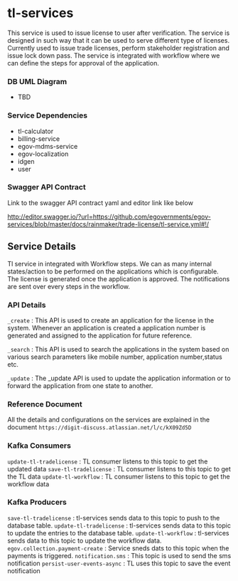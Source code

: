 # tl-services

This service is used to issue license to user after verification. The service is designed in such way that it can be used to serve different type of licenses. 
Currently used to issue trade licenses, perform stakeholder registration and issue lock down pass.  The service is integrated with workflow where we can define 
the steps for approval of the application.

### DB UML Diagram

- TBD

### Service Dependencies

- tl-calculator
- billing-service
- egov-mdms-service
- egov-localization
- idgen
- user

### Swagger API Contract

Link to the swagger API contract yaml and editor link like below

http://editor.swagger.io/?url=https://github.com/egovernments/egov-services/blob/master/docs/rainmaker/trade-license/tl-service.yml#!/


## Service Details

Tl service in integrated with Workflow steps. We can as many internal states/action to be performed on the applications which is configurable.
The license is generated once the application is approved. The notifications are sent over every steps in the workflow.

### API Details

`_create` : This API is used to create an application for the license in the system. Whenever an application is created a application number is generated and assigned to the application for future reference.

`_search` : This API is used to search the applications in the system based on various search parameters like mobile number, application number,status etc.

`_update` : The _update API is used to update the application information or to forward the application from one state to another.


### Reference Document

All the details and configurations on the services are explained in the document `https://digit-discuss.atlassian.net/l/c/kX09Zd5D`

### Kafka Consumers

`update-tl-tradelicense` : TL consumer listens to this topic to get the updated data
`save-tl-tradelicense` : TL consumer listens to this topic to get the TL data
`update-tl-workflow` : TL consumer listens to this topic to get the workflow data

### Kafka Producers

`save-tl-tradelicense` : tl-services sends data to this topic to push to the database table.
`update-tl-tradelicense` : tl-services sends data to this topic to update the entries to the database table.
`update-tl-workflow` : tl-services sends data to this topic to update the workflow data.
`egov.collection.payment-create` : Service sneds dats to this topic when the payments is triggered.
`notification.sms` : This topic is used to send the sms notification
`persist-user-events-async` : TL uses this topic to save the event notification